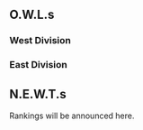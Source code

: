 
## O.W.L.s

### West Division
<div id="west-season-stats-table"></div>

### East Division
<div id="east-season-stats-table"></div>

## N.E.W.T.s
Rankings will be announced here.
